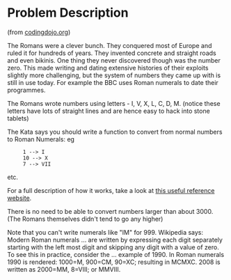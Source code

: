 # Problem Description
(from [codingdojo.org](http://www.codingdojo.org/cgi-bin/index.pl?KataRomanNumerals))
 
The Romans were a clever bunch. They conquered most of Europe and ruled it for hundreds of years.
They invented concrete and straight roads and even bikinis. One thing they never discovered though was the number zero.
This made writing and dating extensive histories of their exploits slightly more challenging, 
but the system of numbers they came up with is still in use today.
For example the BBC uses Roman numerals to date their programmes.

The Romans wrote numbers using letters - I, V, X, L, C, D, M.
(notice these letters have lots of straight lines and are hence easy to hack into stone tablets)

The Kata says you should write a function to convert from normal numbers to Roman Numerals: eg

```
     1 --> I
     10 --> X
     7 --> VII
```
etc.

For a full description of how it works, take a look at [this useful reference website](http://www.novaroma.org/via_romana/numbers.html).

There is no need to be able to convert numbers larger than about 3000. (The Romans themselves didn't tend to go any higher)

Note that you can't write numerals like "IM" for 999. Wikipedia says: Modern Roman numerals ... are written by expressing each digit separately starting with the left most digit and skipping any digit with a value of zero. To see this in practice, consider the ... example of 1990. In Roman numerals 1990 is rendered: 1000=M, 900=CM, 90=XC; resulting in MCMXC. 2008 is written as 2000=MM, 8=VIII; or MMVIII. 
